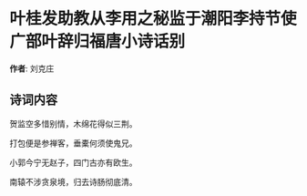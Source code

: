 # 叶桂发助教从李用之秘监于潮阳李持节使广部叶辞归福唐小诗话别

**作者**: 刘克庄

## 诗词内容

贺监空多惜别情，木绵花得似三荆。

打包便是参禅客，垂橐何须使鬼兄。

小郭今宁无赵子，四门古亦有欧生。

南辕不涉贪泉境，归去诗肠彻底清。

